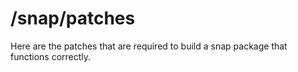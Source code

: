 # /snap/patches

Here are the patches that are required to build a snap package that functions correctly.